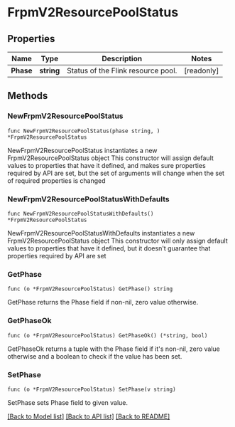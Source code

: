# FrpmV2ResourcePoolStatus

## Properties

Name | Type | Description | Notes
------------ | ------------- | ------------- | -------------
**Phase** | **string** | Status of the Flink resource pool. | [readonly] 

## Methods

### NewFrpmV2ResourcePoolStatus

`func NewFrpmV2ResourcePoolStatus(phase string, ) *FrpmV2ResourcePoolStatus`

NewFrpmV2ResourcePoolStatus instantiates a new FrpmV2ResourcePoolStatus object
This constructor will assign default values to properties that have it defined,
and makes sure properties required by API are set, but the set of arguments
will change when the set of required properties is changed

### NewFrpmV2ResourcePoolStatusWithDefaults

`func NewFrpmV2ResourcePoolStatusWithDefaults() *FrpmV2ResourcePoolStatus`

NewFrpmV2ResourcePoolStatusWithDefaults instantiates a new FrpmV2ResourcePoolStatus object
This constructor will only assign default values to properties that have it defined,
but it doesn't guarantee that properties required by API are set

### GetPhase

`func (o *FrpmV2ResourcePoolStatus) GetPhase() string`

GetPhase returns the Phase field if non-nil, zero value otherwise.

### GetPhaseOk

`func (o *FrpmV2ResourcePoolStatus) GetPhaseOk() (*string, bool)`

GetPhaseOk returns a tuple with the Phase field if it's non-nil, zero value otherwise
and a boolean to check if the value has been set.

### SetPhase

`func (o *FrpmV2ResourcePoolStatus) SetPhase(v string)`

SetPhase sets Phase field to given value.



[[Back to Model list]](../README.md#documentation-for-models) [[Back to API list]](../README.md#documentation-for-api-endpoints) [[Back to README]](../README.md)


